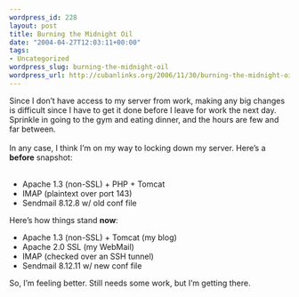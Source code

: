 ```yaml
--- 
wordpress_id: 228
layout: post
title: Burning the Midnight Oil
date: "2004-04-27T12:03:11+00:00"
tags: 
- Uncategorized
wordpress_slug: burning-the-midnight-oil
wordpress_url: http://cubanlinks.org/2006/11/30/burning-the-midnight-oil
---
```

<p>Since I don&#8217;t have access to my server from work, making any big changes is difficult since I have to get it done before I leave for work the next day.  Sprinkle in going to the gym and eating dinner, and the hours are few and far between.
<br/><br/>
In any case, I think I&#8217;m on my way to locking down my server.  Here&#8217;s a <b>before</b> snapshot:<br/><br/>
<ul>
<li>Apache 1.3 (non-SSL) + <span class="caps">PHP</span> + Tomcat</li>
<li><span class="caps">IMAP</span> (plaintext over port 143)</li>
<li>Sendmail 8.12.8 w/ old conf file</li>
</ul>
Here&#8217;s how things stand <b>now</b>:<br/>
<ul>
<li>Apache 1.3 (non-SSL) + Tomcat (my blog)</li>
<li>Apache 2.0 <span class="caps">SSL</span> (my WebMail)</li>
<li><span class="caps">IMAP</span> (checked over an <span class="caps">SSH</span> tunnel)</li>
<li>Sendmail 8.12.11 w/ new conf file</li>
</ul>
So, I&#8217;m feeling better.  Still needs some work, but I&#8217;m getting there.</p>
